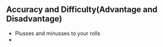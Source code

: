 ```toc
```

## Accuracy and Difficulty(Advantage and Disadvantage)

- Plusses and minusses to your rolls
- 